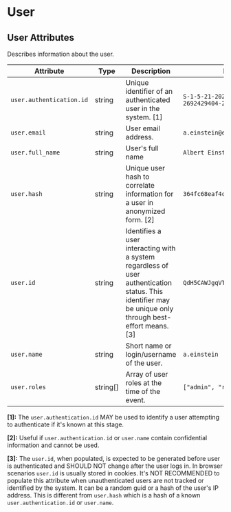 <!--- Hugo front matter used to generate the website version of this page:
--->

<!-- NOTE: THIS FILE IS AUTOGENERATED. DO NOT EDIT BY HAND. -->
<!-- see templates/registry/markdown/attribute_namespace.md.j2 -->

# User

## User Attributes

Describes information about the user.

| Attribute                | Type     | Description                                                                                                                                             | Examples                                           | Stability                                                        |
| ------------------------ | -------- | ------------------------------------------------------------------------------------------------------------------------------------------------------- | -------------------------------------------------- | ---------------------------------------------------------------- |
| `user.authentication.id` | string   | Unique identifier of an authenticated user in the system. [1]                                                                                           | `S-1-5-21-202424912787-2692429404-2351956786-1000` | ![Experimental](https://img.shields.io/badge/-experimental-blue) |
| `user.email`             | string   | User email address.                                                                                                                                     | `a.einstein@example.com`                           | ![Experimental](https://img.shields.io/badge/-experimental-blue) |
| `user.full_name`         | string   | User's full name                                                                                                                                        | `Albert Einstein`                                  | ![Experimental](https://img.shields.io/badge/-experimental-blue) |
| `user.hash`              | string   | Unique user hash to correlate information for a user in anonymized form. [2]                                                                            | `364fc68eaf4c8acec74a4e52d7d1feaa`                 | ![Experimental](https://img.shields.io/badge/-experimental-blue) |
| `user.id`                | string   | Identifies a user interacting with a system regardless of user authentication status. This identifier may be unique only through best-effort means. [3] | `QdH5CAWJgqVT4rOr0qtumf`                           | ![Experimental](https://img.shields.io/badge/-experimental-blue) |
| `user.name`              | string   | Short name or login/username of the user.                                                                                                               | `a.einstein`                                       | ![Experimental](https://img.shields.io/badge/-experimental-blue) |
| `user.roles`             | string[] | Array of user roles at the time of the event.                                                                                                           | `["admin", "reporting_user"]`                      | ![Experimental](https://img.shields.io/badge/-experimental-blue) |

**[1]:** The `user.authentication.id` MAY be used to identify a user attempting to authenticate if it's known at this stage.

**[2]:** Useful if `user.authentication.id` or `user.name` contain confidential information and cannot be used.

**[3]:** The `user.id`, when populated, is expected to be generated before user is authenticated and SHOULD NOT change after the user logs in. In browser scenarios `user.id` is usually stored in cookies.
It's NOT RECOMMENDED to populate this attribute when unauthenticated users are not tracked or identified by the system.
It can be a random guid or a hash of the user's IP address. This is different from `user.hash` which is a hash of a known `user.authentication.id` or `user.name`.
